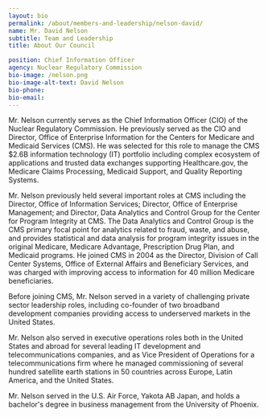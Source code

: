 ```yaml
---
layout: bio
permalink: /about/members-and-leadership/nelson-david/
name: Mr. David Nelson
subtitle: Team and Leadership
title: About Our Council

position: Chief Information Officer
agency: Nuclear Regulatory Commission
bio-image: /nelson.png
bio-image-alt-text: David Nelson
bio-phone:
bio-email:
---
```

Mr. Nelson currently serves as the Chief Information Officer (CIO) of the Nuclear Regulatory Commission. He previously served as the CIO and Director, Office of Enterprise Information for the Centers for Medicare and Medicaid Services (CMS). He was selected for this role to manage the CMS $2.6B information technology (IT) portfolio including complex ecosystem of applications and trusted data exchanges supporting Healthcare.gov, the Medicare Claims Processing, Medicaid Support, and Quality Reporting Systems.

Mr. Nelson previously held several important roles at CMS including the Director, Office of Information Services; Director, Office of Enterprise Management; and Director, Data Analytics and Control Group for the Center for Program Integrity at CMS. The Data Analytics and Control Group is the CMS primary focal point for analytics related to fraud, waste, and abuse, and provides statistical and data analysis for program integrity issues in the original Medicare, Medicare Advantage, Prescription Drug Plan, and Medicaid programs. He joined CMS in 2004 as the Director, Division of Call Center Systems, Office of External Affairs and Beneficiary Services, and was charged with improving access to information for 40 million Medicare beneficiaries.

Before joining CMS, Mr. Nelson served in a variety of challenging private sector leadership roles, including co-founder of two broadband development companies providing access to underserved markets in the United States.

Mr. Nelson also served in executive operations roles both in the United States and abroad for several leading IT development and telecommunications companies, and as Vice President of Operations for a telecommunications firm where he managed commissioning of several hundred satellite earth stations in 50 countries across Europe, Latin America, and the United States.

Mr. Nelson served in the U.S. Air Force, Yakota AB Japan, and holds a bachelor's degree in business management from the University of Phoenix.
